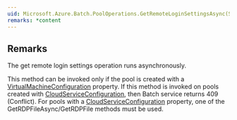 ```yaml
---  
uid: Microsoft.Azure.Batch.PoolOperations.GetRemoteLoginSettingsAsync(System.String,System.String,System.Collections.Generic.IEnumerable{Microsoft.Azure.Batch.BatchClientBehavior},System.Threading.CancellationToken)  
remarks: *content  
---  
```

  
## Remarks  
 The get remote login settings operation runs asynchronously.  
  
 This method can be invoked only if the pool is created with a [VirtualMachineConfiguration](assetId:///T:Microsoft.Azure.Batch.VirtualMachineConfiguration?qualifyHint=False&autoUpgrade=True) property.              If this method is invoked on pools created with [CloudServiceConfiguration](assetId:///T:Microsoft.Azure.Batch.CloudServiceConfiguration?qualifyHint=False&autoUpgrade=True), then Batch service returns 409 (Conflict).              For pools with a [CloudServiceConfiguration](assetId:///T:Microsoft.Azure.Batch.CloudServiceConfiguration?qualifyHint=False&autoUpgrade=True) property, one of the GetRDPFileAsync/GetRDPFile methods must be used.